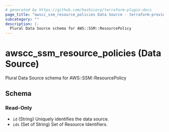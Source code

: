 ```yaml
---
# generated by https://github.com/hashicorp/terraform-plugin-docs
page_title: "awscc_ssm_resource_policies Data Source - terraform-provider-awscc"
subcategory: ""
description: |-
  Plural Data Source schema for AWS::SSM::ResourcePolicy
---
```


# awscc_ssm_resource_policies (Data Source)

Plural Data Source schema for AWS::SSM::ResourcePolicy



<!-- schema generated by tfplugindocs -->
## Schema

### Read-Only

- `id` (String) Uniquely identifies the data source.
- `ids` (Set of String) Set of Resource Identifiers.


